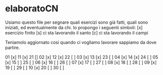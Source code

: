 # elaboratoCN

Usiamo questo file per segnare quali esercizi sono già fatti, quali sono iniziati, ed eventualmente da chi.
Io propongo i seguenti simboli:
  [x]   esercizio finito
  [s]   ci sta lavorando il santo
  [c]   ci sta lavorando il campi

Teniamolo aggiornato così quando ci vogliamo lavorare sappiamo da dove partire.

01 [x]    11 [x]    21 []
02 [x]    12 [x]    22 [ ]
03 [x]    13 [x]    23 [ ]
04 [x]    14 [x]    24 [ ]
05 [x]    15 [ ]    25 [ ]
06 [x]    16 [ ]    26 [ ]
07 [x]    17 [ ]    27 [ ]
08 [x]    18 [ ]    28 [ ]
09 [x]    19 [ ]    29 [ ]
10 [x]    20 [ ]    30 [ ]
